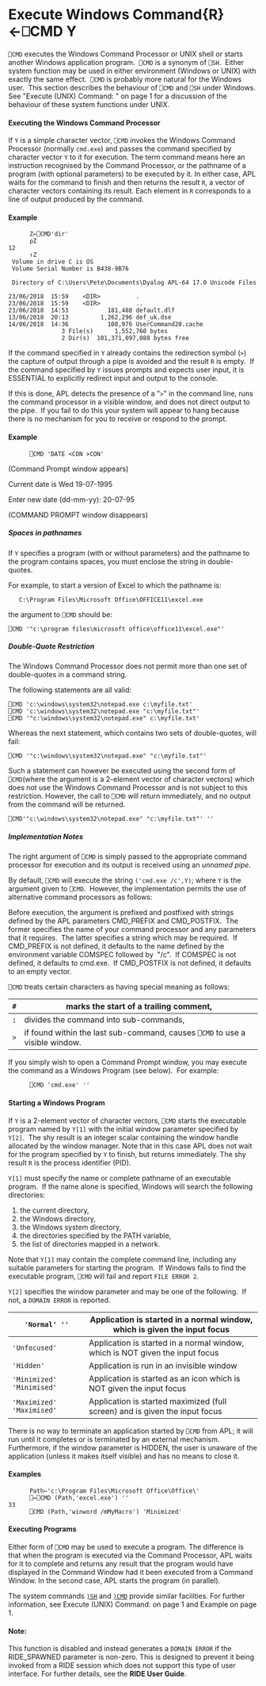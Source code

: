 




<h1 class="heading"><span class="name">Execute Windows Command</span><span class="command">{R}←⎕CMD Y</span></h1>

`⎕CMD` executes the Windows Command Processor or UNIX shell or starts another Windows application program.  `⎕CMD` is a synonym of `⎕SH`.  Either system function may be used in either environment (Windows or UNIX) with exactly the same effect.  `⎕CMD` is probably more natural for the Windows user.  This section describes the behaviour of `⎕CMD` and `⎕SH` under Windows. See "Execute (UNIX) Command: " on page 1 for a discussion of the behaviour of these system functions under UNIX.


#### Executing the Windows Command Processor


If `Y` is a simple character vector, `⎕CMD` invokes the Windows Command Processor (normally `cmd.exe`) and passes the command specified by character vector `Y` to it for execution. The term command means here an instruction recognised by the Command Processor, or the pathname of a program (with optional parameters) to be executed by it. In either case, APL waits for the command to finish and then returns the result `R`,  a vector of character vectors containing its result. Each element in `R` corresponds to a line of output produced by the command.

#### Example
```apl
      Z←⎕CMD'dir'
      ⍴Z
12
      ↑Z
 Volume in drive C is OS
 Volume Serial Number is B438-9B76

 Directory of C:\Users\Pete\Documents\Dyalog APL-64 17.0 Unicode Files

23/06/2018  15:59    <DIR>          .
23/06/2018  15:59    <DIR>          ..
23/06/2018  14:53           181,488 default.dlf
13/06/2018  20:13         1,262,296 def_uk.dse
14/06/2018  14:36           108,976 UserCommand20.cache
               3 File(s)      1,552,760 bytes
               2 Dir(s)  101,371,097,088 bytes free

```


If the command specified in `Y` already contains the redirection symbol (`>`) the capture of output through a pipe is avoided and the result `R` is empty.  If the command specified by `Y` issues prompts and expects user input, it is ESSENTIAL to explicitly redirect input and output to the console.


If this is done, APL detects the presence of a "`>`" in the command line, runs the command processor in a visible window, and does not direct output to the pipe.  If you fail to do this your system will appear to hang because there is no mechanism for you to receive or respond to the prompt.


#### Example
```apl
      ⎕CMD 'DATE <CON >CON'
```


(Command Prompt window appears)


Current date is Wed 19-07-1995


Enter new date (dd-mm-yy): 20-07-95


(COMMAND PROMPT window disappears)



##### Spaces in pathnames


If `Y` specifies a program (with or without parameters) and the pathname to the program  contains spaces, you must enclose the string in double-quotes.


For example, to start a version of Excel to which the pathname is:
```apl
   C:\Program Files\Microsoft Office\OFFICE11\excel.exe
```


the argument to `⎕CMD` should be:
```apl
⎕CMD '"c:\program files\microsoft office\office11\excel.exe"'

```


##### Double-Quote Restriction


The Windows Command Processor does not permit more than one set of double-quotes in a command string.


The following statements are all valid:
```apl
⎕CMD 'c:\windows\system32\notepad.exe c:\myfile.txt'  
⎕CMD 'c:\windows\system32\notepad.exe "c:\myfile.txt"'
⎕CMD '"c:\windows\system32\notepad.exe" c:\myfile.txt'
```


Whereas the next statement, which contains two sets of double-quotes, will fail:
```apl
⎕CMD '"c:\windows\system32\notepad.exe" "c:\myfile.txt"'
```


Such a statement can however be executed using the second form of `⎕CMD`(where the argument is a 2-element vector of character vectors) which does not use the Windows Command Processor and is not subject to this restriction. However, the call to `⎕CMD` will return immediately, and no output from the command will be returned.
```apl
⎕CMD'"c:\windows\system32\notepad.exe" "c:\myfile.txt"' ''
```

##### Implementation Notes


The right argument of `⎕CMD` is simply passed to the appropriate command processor for execution and its output is received using an *unnamed pipe*.


By default, `⎕CMD` will execute the string `('cmd.exe /c',Y)`; where `Y` is the argument given to `⎕CMD`.  However, the implementation permits the use of alternative command processors as follows:


Before execution, the argument is prefixed and postfixed with strings defined by the APL parameters CMD_PREFIX and CMD_POSTFIX.  The former specifies the name of your command processor and any parameters that it requires.  The latter specifies a string which may be required.  If CMD_PREFIX is not defined, it defaults to the name defined by the environment variable COMSPEC followed by  "/c".  If COMSPEC is not defined, it defaults to cmd.exe.  If CMD_POSTFIX is not defined, it defaults to an empty vector.



`⎕CMD` treats certain characters as having special meaning as follows:

| `#` | marks the start of a trailing comment, |
| --- | ---  |
| `;` | divides the command into sub-commands, |
| `>` | if found within the last sub-command, causes `⎕CMD` to use a visible window. |



If you simply wish to open a Command Prompt window, you may execute the command as a Windows Program (see below).  For example:
```apl
      ⎕CMD 'cmd.exe' ''
```

#### Starting a Windows Program


If `Y` is a 2-element vector of character vectors, `⎕CMD` starts the executable program named by `Y[1]` with the initial window parameter specified by `Y[2]`.  The shy result is an integer scalar containing the window handle allocated by the window manager. Note that in this case APL does not wait for the program specified by `Y` to finish, but returns immediately. The shy result `R` is the process identifier (PID).



`Y[1]` must specify the name or complete pathname of an executable program.  If the name alone is specified, Windows will search the following directories:

1. the current directory,
2. the Windows directory,
3. the Windows system directory,
4. the directories specified by the PATH variable,
5. the list of directories mapped in a network.


Note that `Y[1]` may contain the complete command line, including any suitable parameters for starting the program.  If Windows fails to find the executable program, `⎕CMD` will fail and report `FILE ERROR 2`.



`Y[2]` specifies the window parameter and may be one of the following.  If not, a `DOMAIN ERROR` is reported.

| `'Normal' ''` | Application is started in a normal window, which is given the input focus |
| --- | ---  |
| `'Unfocused'` | Application is started in a normal window, which is NOT given the input focus |
| `'Hidden'` | Application is run in an invisible window |
| `'Minimized' 'Minimised'` | Application is started as an icon which is NOT given the input focus |
| `'Maximized' 'Maximised'` | Application is started maximized (full screen) and is given the input focus |



There is no way to terminate an application started by `⎕CMD` from APL; it will run until it completes or is terminated by an external mechanism. Furthermore, if the window parameter is HIDDEN, the user is unaware of the application (unless it makes itself visible) and has no means to close it.

#### Examples
```apl
      Path←'c:\Program Files\Microsoft Office\Office\'
      ⎕←⎕CMD (Path,'excel.exe') ''
33
      ⎕CMD (Path,'winword /mMyMacro') 'Minimized'
```

#### Executing Programs


Either form of `⎕CMD` may be used to execute a program. The difference is that when the program is executed via the Command Processor, APL waits for it to complete and returns any result that the program would have displayed in the Command Window had it been executed from a Command Window. In the second case, APL starts the program (in parallel).


The system commands [`)SH`](../../../../system-commands/system-commands-a-z/sh.md) and [`)CMD`](../../../../system-commands/system-commands-a-z/cmd.md) provide similar facilities. For further information, see Execute (UNIX) Command:  on page 1 and Example on page 1.

#### Note:


This function is disabled and instead generates a `DOMAIN ERROR` if the RIDE_SPAWNED parameter is non-zero. This is designed to prevent it being invoked from a RIDE session which does not support this type of user interface. For further details, see the **RIDE User Guide**.


